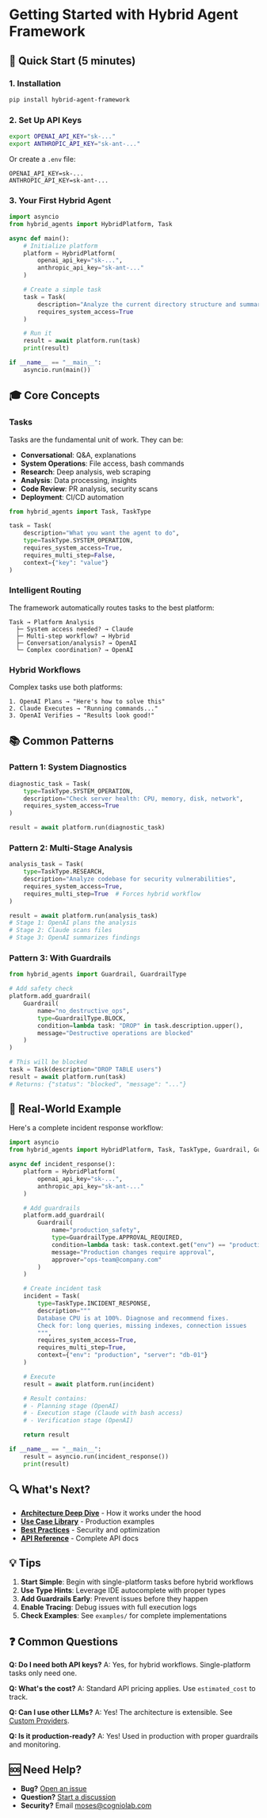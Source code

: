 # Getting Started with Hybrid Agent Framework

## 🚀 Quick Start (5 minutes)

### 1. Installation

```bash
pip install hybrid-agent-framework
```

### 2. Set Up API Keys

```bash
export OPENAI_API_KEY="sk-..."
export ANTHROPIC_API_KEY="sk-ant-..."
```

Or create a `.env` file:
```
OPENAI_API_KEY=sk-...
ANTHROPIC_API_KEY=sk-ant-...
```

### 3. Your First Hybrid Agent

```python
import asyncio
from hybrid_agents import HybridPlatform, Task

async def main():
    # Initialize platform
    platform = HybridPlatform(
        openai_api_key="sk-...",
        anthropic_api_key="sk-ant-..."
    )

    # Create a simple task
    task = Task(
        description="Analyze the current directory structure and summarize",
        requires_system_access=True
    )

    # Run it
    result = await platform.run(task)
    print(result)

if __name__ == "__main__":
    asyncio.run(main())
```

## 🎓 Core Concepts

### Tasks

Tasks are the fundamental unit of work. They can be:
- **Conversational**: Q&A, explanations
- **System Operations**: File access, bash commands
- **Research**: Deep analysis, web scraping
- **Analysis**: Data processing, insights
- **Code Review**: PR analysis, security scans
- **Deployment**: CI/CD automation

```python
from hybrid_agents import Task, TaskType

task = Task(
    description="What you want the agent to do",
    type=TaskType.SYSTEM_OPERATION,
    requires_system_access=True,
    requires_multi_step=False,
    context={"key": "value"}
)
```

### Intelligent Routing

The framework automatically routes tasks to the best platform:

```
Task → Platform Analysis
  ├─ System access needed? → Claude
  ├─ Multi-step workflow? → Hybrid
  ├─ Conversation/analysis? → OpenAI
  └─ Complex coordination? → OpenAI
```

### Hybrid Workflows

Complex tasks use both platforms:

```
1. OpenAI Plans → "Here's how to solve this"
2. Claude Executes → "Running commands..."
3. OpenAI Verifies → "Results look good!"
```

## 📚 Common Patterns

### Pattern 1: System Diagnostics

```python
diagnostic_task = Task(
    type=TaskType.SYSTEM_OPERATION,
    description="Check server health: CPU, memory, disk, network",
    requires_system_access=True
)

result = await platform.run(diagnostic_task)
```

### Pattern 2: Multi-Stage Analysis

```python
analysis_task = Task(
    type=TaskType.RESEARCH,
    description="Analyze codebase for security vulnerabilities",
    requires_system_access=True,
    requires_multi_step=True  # Forces hybrid workflow
)

result = await platform.run(analysis_task)
# Stage 1: OpenAI plans the analysis
# Stage 2: Claude scans files
# Stage 3: OpenAI summarizes findings
```

### Pattern 3: With Guardrails

```python
from hybrid_agents import Guardrail, GuardrailType

# Add safety check
platform.add_guardrail(
    Guardrail(
        name="no_destructive_ops",
        type=GuardrailType.BLOCK,
        condition=lambda task: "DROP" in task.description.upper(),
        message="Destructive operations are blocked"
    )
)

# This will be blocked
task = Task(description="DROP TABLE users")
result = await platform.run(task)
# Returns: {"status": "blocked", "message": "..."}
```

## 🎯 Real-World Example

Here's a complete incident response workflow:

```python
import asyncio
from hybrid_agents import HybridPlatform, Task, TaskType, Guardrail, GuardrailType

async def incident_response():
    platform = HybridPlatform(
        openai_api_key="sk-...",
        anthropic_api_key="sk-ant-..."
    )

    # Add guardrails
    platform.add_guardrail(
        Guardrail(
            name="production_safety",
            type=GuardrailType.APPROVAL_REQUIRED,
            condition=lambda task: task.context.get("env") == "production",
            message="Production changes require approval",
            approver="ops-team@company.com"
        )
    )

    # Create incident task
    incident = Task(
        type=TaskType.INCIDENT_RESPONSE,
        description="""
        Database CPU is at 100%. Diagnose and recommend fixes.
        Check for: long queries, missing indexes, connection issues
        """,
        requires_system_access=True,
        requires_multi_step=True,
        context={"env": "production", "server": "db-01"}
    )

    # Execute
    result = await platform.run(incident)

    # Result contains:
    # - Planning stage (OpenAI)
    # - Execution stage (Claude with bash access)
    # - Verification stage (OpenAI)

    return result

if __name__ == "__main__":
    result = asyncio.run(incident_response())
    print(result)
```

## 🔍 What's Next?

- **[Architecture Deep Dive](./architecture.md)** - How it works under the hood
- **[Use Case Library](./use-cases.md)** - Production examples
- **[Best Practices](./best-practices.md)** - Security and optimization
- **[API Reference](./api-reference.md)** - Complete API docs

## 💡 Tips

1. **Start Simple**: Begin with single-platform tasks before hybrid workflows
2. **Use Type Hints**: Leverage IDE autocomplete with proper types
3. **Add Guardrails Early**: Prevent issues before they happen
4. **Enable Tracing**: Debug issues with full execution logs
5. **Check Examples**: See `examples/` for complete implementations

## ❓ Common Questions

**Q: Do I need both API keys?**
A: Yes, for hybrid workflows. Single-platform tasks only need one.

**Q: What's the cost?**
A: Standard API pricing applies. Use `estimated_cost` to track.

**Q: Can I use other LLMs?**
A: Yes! The architecture is extensible. See [Custom Providers](./custom-providers.md).

**Q: Is it production-ready?**
A: Yes! Used in production with proper guardrails and monitoring.

## 🆘 Need Help?

- **Bug?** [Open an issue](https://github.com/mosesrajan/hybrid-agent-framework/issues)
- **Question?** [Start a discussion](https://github.com/mosesrajan/hybrid-agent-framework/discussions)
- **Security?** Email moses@cogniolab.com
